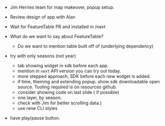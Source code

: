 - Jim Herries team for map makeover, popup setup.
- Review design of app with Alan
- Wait for FeatureTable PR and installed in /next
- What do we want to say about FeatureTable?

  - Do we want to mention table built off of (underlying dependency)

- try with only seasons (not year)

  - tab showing widget in sdk before each app.
  - mention in `next` API version you can try out today.
  - more stepped approach, SDK before each new widget is added.
  - if time, theming and extending popup. show sdk downloadable open source. Tooling required is on resources github.
  - consider showing code on last slide ( if possible)
  - one layer, by season.
  - check with Jim for better scrolling data.)
  - use rene CLI styles

- have play/pause button.
